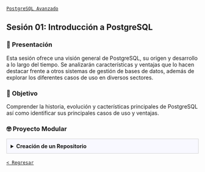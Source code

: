 [`PostgreSQL Avanzado`](../README.md)

## Sesión 01: Introducción a PostgreSQL

### 🌿 Presentación 

Esta sesión ofrece una visión general de PostgreSQL, su origen y desarrollo a lo largo del tiempo. Se analizarán características y ventajas que lo hacen destacar frente a otros sistemas de gestión de bases de datos, además de explorar los diferentes casos de uso en diversos sectores.

### 🎯 Objetivo

Comprender la historia, evolución y cacterísticas principales de PostgreSQL así como identificar sus principales casos de uso y ventajas.

### 🤓 Proyecto Modular

<details>
<summary style= "background: ghostwhite; padding: 10px; border: 1px solid lightgray; margin: 0px;"><strong>Creación de un Repositorio</strong><br/></summary>
<br/>

Con el fin de que puedas poner todo tu conocimiento en práctica a lo largo de este módulo se realizarán distintas actividades que te permitirán ir construyendo un proyecto de manera progresiva y de manera guiada por los expertos. Este proyecto será el entregable final de todo del módulo y se dividirá en las siguientes etapas:

- [ ] Creación de un repositorio   
- [ ] Obtención de datos   
- [ ] Configuración del entorno SQL   
- [ ] Diseño de la base de datos
- [ ] Gestión de usuarios
- [ ] Creando una copia de seguridad
- [ ] Optimizando consultas
- [ ] Preparando un proceso de réplica y alta disponibilidad
- [ ] Preparando el monitoreo
- [ ] Migración de datos
- [ ] Presentación del proyecto

---
 
#### :dart: Avance del Proyecto 1/10: Creación de un repositorio

En esta primera sesión te orientaremos en la creación de un repositorio para que puedas alojar tu proyecto y lo presentes en la sesión final del módulo. 

⏰ Tiempo estimado: *60 minutos*

**Paso 1: Configura una cuenta en GitHub en caso de que no tengas una**

1. Ingresa a la página [https://github.com/](https://github.com/).

   ![img](imagenes/img01.png)

2. Da clic en el botón que se encuentra en la esquina superior derecha `Sign Up`.

   ![img](imagenes/img02.png)

3. Coloca los datos que se solicitan y ve presionando el botón `Continue`.

   ![img](imagenes/img03.png)

   ![img](imagenes/img04.png)

   ![img](imagenes/img05.png)

   ![img](imagenes/img06.png)

4. Verifica tu cuenta resolviendo el acertijo.

   ![img](imagenes/img07.png)

5. Se enviará un correo a tu cuenta para confirmala, coloca el código.

   ![img](imagenes/img08.png)

6. Inicia sesión con los datos que acabas de configurar.

   ![img](imagenes/img09.png)

7. Contesta la encuesta de inicio o elige `Skip personalization`

   ![img](imagenes/img10.png)

**¡Con esto tienes tu cuenta lista!**


**Paso 2: Instala Git en tu computadora**

1. Ingresa a la página [https://www.git-scm.com/downloads](https://www.git-scm.com/downloads).

   ![img](imagenes/img11.png)

2. Elige tu sistema operativo y sigue el tutorial según corresponda.

   ![img](imagenes/img12.png)

**Paso 3: Crea una estructura de carpetas en tu equipo**


Configura en tu equipo una estructura de carpetas, donde desees colocar el proyecto. En esta estructura se irán creando las soluciones a las distintas actividades que realizaremos a lo largo del módulo, de momento, la estructura de tu carpeta queda libre, pero poco a poco iremos estandarizando su contenido.


**Paso 4: Añade un archivo `README.md` en blanco**


Dentro de la siguiente [liga](plantilla/README.md) encontrarás un documento en formato **Markdown** puedes utilizarlo para ir generando una pequeña documentación sobre tu proyecto. De momento basta con que coloques datos básicos y lo iremos completando poco a poco a lo largo del resto de sesiones.

Adicionalmente te dejamos la documentación de **Markdown** para que aprendas un poco más de este lenguaje de marcado:

🔗 [Sintaxis de escritura y formato básicos
](https://docs.github.com/es/get-started/writing-on-github/getting-started-with-writing-and-formatting-on-github/basic-writing-and-formatting-syntax)



**Paso 5: Empuja (`push`) los datos al repositorio de GitHub**

Para poder realizar `push` en un repositorio de GitHub, necesitamos primero contar con un *token* de acceso, para obtenerlo dirígete a la página: [https://github.com/settings/tokens](https://github.com/settings/tokens).

Una vez configurado el *token*, usa la terminal de Git para dirigirte a la ruta de carpetas que configuraste. Para subir tus cambios siempre deberás colocar los siguientes comandos:

*Agregar los archivos modificados*

```bash
> git add .
```

*Confirmar los cambios*

```bash
> git commit -m "Primer commit"
```

*Empujar los cambios*

```bash
> git push origin main
```

Una vez hecho esto, puedes ingresar 


---

#### :rocket: Tu avance: <progress max="100" value="9">9%</progress>

- [x] Creación de un repositorio 

---

</details>

[`< Regresar`](../README.md)
